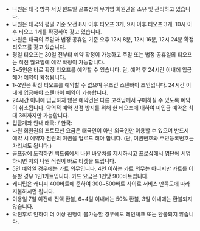 - 나원은 태국 방콕 서밋 윈드밀 골프장의 무기명 회원권을 소유 및 관리하고 있습니다.
- 나원은 태국의 평일 기준 오전 8시 이후 티오프 3개, 9시 이후 티오프 3개, 10시 이후 티오프 1개를 확정하여 갖고 있습니다.
- 나원은 태국의 주말과 법정 공휴일 기준 오후 12시 8분, 12시 16분, 12시 24분 확정 티오프를 갖고 있습니다.
- 평일 티오프는 30일 전부터 예약 확정이 가능하고 주말 또는 법정 공휴일의 티오프는 직전 월요일에 예약 확정이 가능합니다.
- 3~5인은 바로 확정 티오프를 예약할 수 있습니다. 단, 예약 후 24시간 이내에 입금해야 예약이 확정됩니다.
- 1~2인은 확정 티오프를 예약할 수 없으며 무조건 스탠바이 조인입니다. 24시간 이내에 입금해야 스탠바이 예약이 가능합니다.
- 24시간 이내에 입금하지 않은 예약건은 다른 고객님께서 구매하실 수 있도록 예약이 취소됩니다. 악의적 예약 선점 방지를 위해 한 티오프에 대하여 미입금 예약은 최대 3회까지만 가능합니다.
- 입금계좌 안내 태국: / 한국: 
- 나원 회원권의 프로모션 요금은 태국인이 아닌 외국인만 이용할 수 있으며 반드시 예약 시 예약자 전원의 여권을 업로드 해야 합니다. (단, 여권번호와 주민등록번호는 가리셔도 됩니다.)
- 골프장에 도착하면 백드롭에서 나원 바우처를 제시하시고 프로샵에서 명단에 서명하시면 저희 나원 직원이 바로 티켓을 드립니다.
- 5인 예약일 경우에는 카트 의무입니다. 4인 이하는 카트 의무는 아니지만 카트를 이용할 경우 1인1카트입니다. 카드 요금은 1인당 900바트입니다.
- 캐디팁은 캐디피 400바트에 준하여 300~500바트 사이로 서비스 만족도에 따라 지불하시면 됩니다.
- 이용일 7일 이전에 전액 환불, 6~4일 이내에는 50% 환불, 3일 이내에는 환불되지 않습니다.
- 악천후로 인하여 더 이상 진행이 불가능할 경우에도 레인체크 또는 환불되지 않습니다.